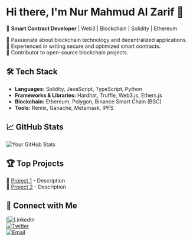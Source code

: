 # Hi there, I'm Nur Mahmud Al Zarif 👋

🚀 **Smart Contract Developer** | Web3 | Blockchain | Solidity | Ethereum 

🔹 Passionate about blockchain technology and decentralized applications.  
🔹 Experienced in writing secure and optimized smart contracts.  
🔹 Contributor to open-source blockchain projects.  

## 🛠 Tech Stack
- **Languages:** Solidity, JavaScript, TypeScript, Python
- **Frameworks & Libraries:** Hardhat, Truffle, Web3.js, Ethers.js
- **Blockchain:** Ethereum, Polygon, Binance Smart Chain (BSC)
- **Tools:** Remix, Ganache, Metamask, IPFS

## 📈 GitHub Stats
![Your GitHub Stats](https://github-readme-stats.vercel.app/api?username=your-github-username&show_icons=true&theme=tokyonight)

## 🏆 Top Projects
🚀 [Project 1](https://github.com/your-repo) - Description  
🔗 [Project 2](https://github.com/your-repo) - Description  

## 💬 Connect with Me
[![LinkedIn](https://www.linkedin.com/in/nur-mahmud-al-zarif/)  
[![Twitter](https://img.shields.io/badge/Twitter-Follow-blue?style=flat&logo=twitter)](https://twitter.com/your-handle)  
[![Email](https://img.shields.io/badge/Email-Contact-red?style=flat&logo=gmail)](mailto:your-email@example.com)

